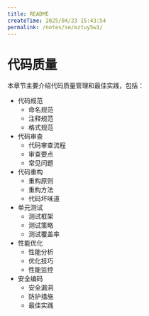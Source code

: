 ```yaml
---
title: README
createTime: 2025/04/23 15:43:54
permalink: /notes/se/eztuy5w1/
---
```

# 代码质量

本章节主要介绍代码质量管理和最佳实践，包括：

- 代码规范
  - 命名规范
  - 注释规范
  - 格式规范
- 代码审查
  - 代码审查流程
  - 审查要点
  - 常见问题
- 代码重构
  - 重构原则
  - 重构方法
  - 代码坏味道
- 单元测试
  - 测试框架
  - 测试策略
  - 测试覆盖率
- 性能优化
  - 性能分析
  - 优化技巧
  - 性能监控
- 安全编码
  - 安全漏洞
  - 防护措施
  - 最佳实践